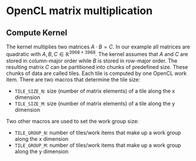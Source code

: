 # OpenCL matrix multiplication

## Compute Kernel
The kernel multiplies two matrices $A\cdot B = C$. In our example all matrices are quadratic with $A, B, C\in\mathbb{R}^{3968\times 3968}$. 
The kernel assumes that $A$ and $C$ are stored in column-major order while $B$ is stored in row-major order.
The resulting matrix $C$ can be partitioned into chunks of predefined size. 
These chunks of data are called tiles. 
Each tile is computed by one OpenCL work item.
There are two macros that determine the tile size:

- `TILE_SIZE_N`: size (number of matrix elements) of a tile along the x dimension
- `TILE_SIZE_M`: size (number of matrix elements) of a tile along the y dimension

Two other macros are used to set the work group size:

- `TILE_GROUP_N`: number of tiles/work items that make up a work group along the x dimension
- `TILE_GROUP_M`: number of tiles/work items that make up a work group along the y dimension
